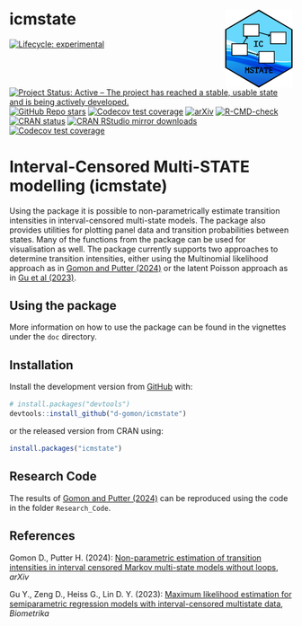 
<!-- README.md is generated from README.Rmd. Please edit that file -->

# icmstate <img src="man/figures/icmstate_logo_final.png" align="right" width="120" />

<!-- <img src="man/figures/success_hex.png" align="right" width="120" /> -->
<!-- badges: start -->

[![Lifecycle:
experimental](https://img.shields.io/badge/lifecycle-experimental-orange)](https://lifecycle.r-lib.org/articles/stages.html)
[![Project Status: Active – The project has reached a stable, usable
state and is being actively
developed.](https://www.repostatus.org/badges/latest/concept.svg)](https://www.repostatus.org/#concept)
[![GitHub Repo
stars](https://img.shields.io/github/stars/d-gomon/icmstate?style=social)](https://github.com/d-gomon/icmstate)
[![Codecov test
coverage](https://codecov.io/gh/d-gomon/icmstate/graph/badge.svg)](https://app.codecov.io/gh/d-gomon/icmstate)
[![arXiv](https://img.shields.io/badge/stat.AP-arXiv%3A2409.07176-B31B1B)](https://doi.org/10.48550/arXiv.2409.07176)
[![R-CMD-check](https://github.com/d-gomon/icmstate/actions/workflows/R-CMD-check.yaml/badge.svg)](https://github.com/d-gomon/icmstate/actions/workflows/R-CMD-check.yaml)
[![CRAN
status](https://www.r-pkg.org/badges/version/icmstate)](https://CRAN.R-project.org/package=icmstate)
[![CRAN RStudio mirror
downloads](https://cranlogs.r-pkg.org/badges/icmstate)](https://cran.r-project.org/package=icmstate)
[![Codecov test
coverage](https://codecov.io/gh/d-gomon/success/branch/main/graph/badge.svg)](https://codecov.io/gh/d-gomon/success?branch=main)
<!-- [![Biostatistics](https://img.shields.io/badge/Biostatistics-kxac041-%23003365)](https://doi.org/10.1093/biostatistics/kxac041) -->
<!-- badges: end -->

# Interval-Censored Multi-STATE modelling (icmstate)

Using the package it is possible to non-parametrically estimate
transition intensities in interval-censored multi-state models. The
package also provides utilities for plotting panel data and transition
probabilities between states. Many of the functions from the package can
be used for visualisation as well. The package currently supports two
approaches to determine transition intensities, either using the
Multinomial likelihood approach as in [Gomon and Putter
(2024)](https://doi.org/10.48550/arXiv.2409.07176) or the latent Poisson
approach as in [Gu et al
(2023)](https://doi.org/10.1093/biomet/asad073).

## Using the package

More information on how to use the package can be found in the vignettes
under the `doc` directory.

## Installation

Install the development version from [GitHub](https://github.com/) with:

``` r
# install.packages("devtools")
devtools::install_github("d-gomon/icmstate")
```

or the released version from CRAN using:

``` r
install.packages("icmstate")
```

## Research Code

The results of [Gomon and Putter
(2024)](https://doi.org/10.48550/arXiv.2409.07176) can be reproduced
using the code in the folder `Research_Code`.

## References

Gomon D., Putter H. (2024): [Non-parametric estimation of transition
intensities in interval censored Markov multi-state models without
loops](https://doi.org/10.48550/arXiv.2409.07176), *arXiv*

Gu Y., Zeng D., Heiss G., Lin D. Y. (2023): [Maximum likelihood
estimation for semiparametric regression models with interval-censored
multistate data](https://doi.org/10.1093/biomet/asad073), *Biometrika*

